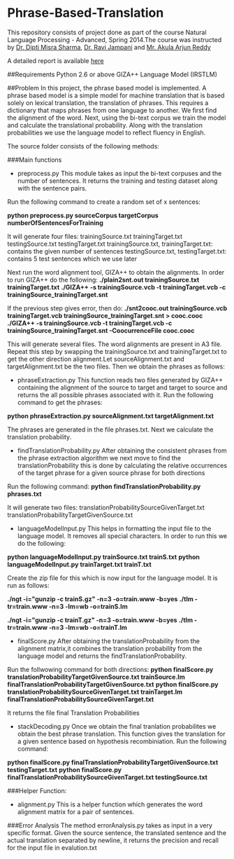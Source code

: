 Phrase-Based-Translation
========================

This repository consists of project done as part of the course Natural Language Processing - Advanced, Spring 2014.The course was instructed by [Dr. Dipti Misra Sharma](http://www.iiit.ac.in/people/faculty/dipti), [Dr. Ravi Jampani](http://www.cise.ufl.edu/~rjampani/index.html) and [Mr. Akula Arjun Reddy](http://web.iiit.ac.in/~arjunreddy.aug08/)


A detailed report is available <a href="https://drive.google.com/file/d/0B87x7EOOS4ztaGhqdW5PblhlX2c/edit?usp=sharing" target="_blank">here</a>

##Requirements
Python 2.6 or above
GIZA++
Language Model (IRSTLM)

##Problem
In this project, the phrase based model is implemented. A phrase based model is a simple model for machine translation that is based solely on lexical translation, the translation of phrases. This requires a dictionary that maps phrases from one language to another. We first find the alignment of the word. Next, using the bi-text corpus we train the model and calculate the translational probability. Along with the translation probabilities we use the language model to reflect fluency in English.


The source folder consists of the following methods:

###Main functions

* preprocess.py
This module takes as input the bi-text corpuses and the number of sentences. It returns the training and testing dataset along with the sentence pairs.

Run the following command to create a random set of x sentences:

**python preprocess.py sourceCorpus targetCorpus numberOfSentencesForTraining**

It will generate four files: trainingSource.txt trainingTarget.txt testingSource.txt testingTarget.txt
trainingSource.txt, trainingTarget.txt: contains the given number of sentences
testingSource.txt, testingTarget.txt: contains 5 test sentences which we use later 

Next run the word alignment tool, GIZA++ to obtain the alignments. 
In order to run GIZA++ do the following:
**./plain2snt.out trainingSource.txt  trainingTarget.txt**
**./GIZA++ -s trainingSource.vcb -t trainingTarget.vcb -c trainingSource_trainingTarget.snt**

If the previous step gives error, then do:
**./snt2cooc.out trainingSource.vcb trainingTarget.vcb trainingSource_trainingTarget.snt > cooc.cooc**
**./GIZA++ -s trainingSource.vcb -t trainingTarget.vcb -c trainingSource_trainingTarget.snt -CoocurrenceFile cooc.cooc**

This will generate several files. The word alignments are present in A3 file.
Repeat this step by swapping the trainingSource.txt and trainingTarget.txt to get the other direction alignment.Let sourceAlignment.txt and targetAlignment.txt be the two files. Then we obtain the phrases as follows:

* phraseExtraction.py
This function reads two files generated by GIZA++ containing the alignment of the source to target and target to source and returns the all possible phrases associated with it. Run the following command to get the phrases:

**python phraseExtraction.py sourceAlignment.txt targetAlignment.txt**

The phrases are generated in the file phrases.txt. Next we calculate the translation probability. 

* findTranslationProbability.py
After obtaining the consistent phrases from the phrase extraction algorithm we next move to find the translationProbability
this is done by calculating the relative occurrences of the target phrase for a given source phrase for both directions

Run the following command:
**python findTranslationProbability.py phrases.txt**

It will generate two files:
translationProbabilitySourceGivenTarget.txt
translationProbabilityTargetGivenSource.txt

* languageModelInput.py
This helps in formatting the input file to the language model. It removes all special characters. In order to run this we do the following:

**python languageModelInput.py trainSource.txt trainS.txt**
**python languageModelInput.py trainTarget.txt trainT.txt**

Create the zip file for this which is now input for the language model. It is run as follows:

**./ngt -i="gunzip -c trainS.gz" -n=3 -o=train.www -b=yes**
**./tlm -tr=train.www -n=3 -lm=wb -o=trainS.lm**

**./ngt -i="gunzip -c trainT.gz" -n=3 -o=train.www -b=yes**
**./tlm -tr=train.www -n=3 -lm=wb -o=trainT.lm**

* finalScore.py
After obtaining the translationProbability from the alignment matrix,it combines the translation probability from the
language model and returns the findTranslationProbability.

Run the follwowing command for both directions:
**python finalScore.py translationProbabilityTargetGivenSource.txt trainSource.lm finalTranslationProbabilityTargetGivenSource.txt**
**python finalScore.py translationProbabilitySourceGivenTarget.txt trainTarget.lm finalTranslationProbabilitySourceGivenTarget.txt**

It returns the file final Translation Probabilities

* stackDecoding.py
Once we obtain the final tranlation probabilites we obtain the best phrase translation. This function gives the translation for a given sentence based on hypothesis recombiniation. Run the following command:

**python finalScore.py finalTranslationProbabilityTargetGivenSource.txt testingTarget.txt**
**python finalScore.py finalTranslationProbabilitySourceGivenTarget.txt testingSource.txt**

###Helper Function:
* alignment.py
This is a helper function which generates the word alignment matrix for a pair of sentences.

###Error Analysis
The method errorAnalysis.py takes as input in a very specific format. Given the source sentence, the translated sentence and the actual translation separated by newline, it returns the precision and recall for the input file in evalution.txt
